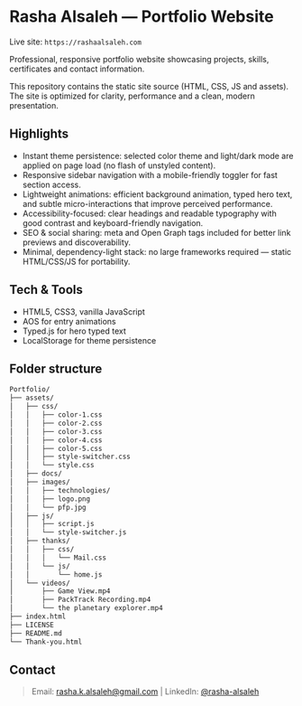 # Rasha Alsaleh — Portfolio Website

Live site: `https://rashaalsaleh.com`

Professional, responsive portfolio website showcasing projects, skills, certificates and contact information.

This repository contains the static site source (HTML, CSS, JS and assets). The site is optimized for clarity, performance and a clean, modern presentation.

## Highlights 

- Instant theme persistence: selected color theme and light/dark mode are applied on page load (no flash of unstyled content).
- Responsive sidebar navigation with a mobile-friendly toggler for fast section access.
- Lightweight animations: efficient background animation, typed hero text, and subtle micro-interactions that improve perceived performance.
- Accessibility-focused: clear headings and readable typography with good contrast and keyboard-friendly navigation.
- SEO & social sharing: meta and Open Graph tags included for better link previews and discoverability.
- Minimal, dependency-light stack: no large frameworks required — static HTML/CSS/JS for portability.

## Tech & Tools

- HTML5, CSS3, vanilla JavaScript
- AOS for entry animations
- Typed.js for hero typed text
- LocalStorage for theme persistence

## Folder structure 

```bash
Portfolio/
├── assets/
│	├── css/
│	│   ├── color-1.css
│	│   ├── color-2.css
│	│   ├── color-3.css
│	│   ├── color-4.css
│	│   ├── color-5.css
│	│   ├── style-switcher.css
│	│   └── style.css
│	├── docs/
│	├── images/
│	│   ├── technologies/
│	│   ├── logo.png
│	│   └── pfp.jpg
│	├── js/
│	│   ├── script.js
│	│   └── style-switcher.js
│	├── thanks/
│	│   ├── css/
│	│   │   └── Mail.css
│	│   └── js/
│	│       └── home.js
│	└── videos/
│		├── Game View.mp4
│		├── PackTrack Recording.mp4
│		└── the planetary explorer.mp4
├── index.html
├── LICENSE
├── README.md
└── Thank-you.html
```


## Contact

> Email: [rasha.k.alsaleh@gmail.com](mailto:rasha.k.alsaleh@gmail.com) | LinkedIn: [@rasha-alsaleh](https://www.linkedin.com/in/rasha-alsaleh/) <br>